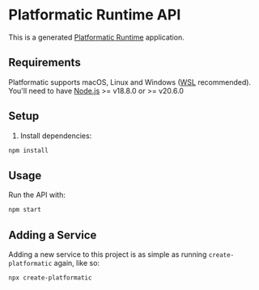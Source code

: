 # Platformatic Runtime API

This is a generated [Platformatic Runtime](https://docs.platformatic.dev/docs/runtime/overview) application.

## Requirements

Platformatic supports macOS, Linux and Windows ([WSL](https://docs.microsoft.com/windows/wsl/) recommended).
You'll need to have [Node.js](https://nodejs.org/) >= v18.8.0 or >= v20.6.0

## Setup

1. Install dependencies:

```bash
npm install
```

## Usage

Run the API with:

```bash
npm start
```

## Adding a Service

Adding a new service to this project is as simple as running `create-platformatic` again, like so:

```
npx create-platformatic
```
